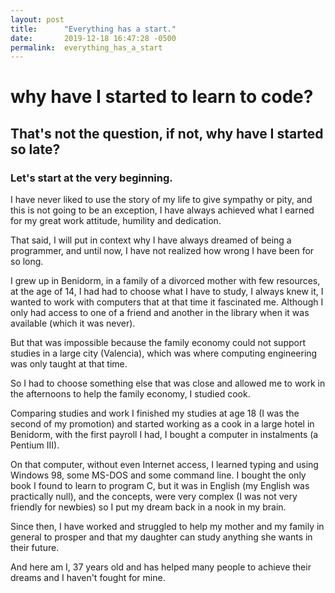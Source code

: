 ```yaml
---
layout: post
title:      "Everything has a start."
date:       2019-12-18 16:47:28 -0500
permalink:  everything_has_a_start
---
```



# why have I started to learn to code?

## That's not the question, if not, why have I started so late?
### Let's start at the very beginning.

I have never liked to use the story of my life to give sympathy or pity, and this is not going to be an exception, I have always achieved what I earned for my great work attitude, humility and dedication.

That said, I will put in context why I have always dreamed of being a programmer, and until now, I have not realized how wrong I have been for so long.

I grew up in Benidorm, in a family of a divorced mother with few resources, at the age of 14, I had had to choose what I have to study, I always knew it, I wanted to work with computers that at that time it fascinated me. Although I only had access to one of a friend and another in the library when it was available (which it was never).

But that was impossible because the family economy could not support studies in a large city (Valencia), which was where computing engineering was only taught at that time.

So I had to choose something else that was close and allowed me to work in the afternoons to help the family economy, I studied cook.

Comparing studies and work I finished my studies at age 18 (I was the second of my promotion) and started working as a cook in a large hotel in Benidorm, with the first payroll I had, I bought a computer in instalments (a Pentium III).

On that computer, without even Internet access, I learned typing and using Windows 98, some MS-DOS and some command line. I bought the only book I found to learn to program C, but it was in English (my English was practically null), and the concepts, were very complex (I was not very friendly for newbies) so I put my dream back in a nook in my brain.

Since then,  I have worked and struggled to help my mother and my family in general to prosper and that my daughter can study anything she wants in their future.

And here am I, 37 years old and has helped many people to achieve their dreams and I haven't fought for mine.



